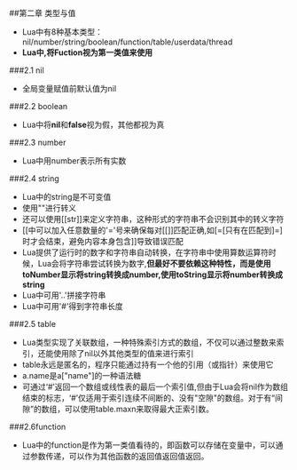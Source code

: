 ##第二章 类型与值
- Lua中有8种基本类型：nil/number/string/boolean/function/table/userdata/thread
- **Lua中,将Fuction视为第一类值来使用**  

###2.1 nil
- 全局变量赋值前默认值为nil  

###2.2 boolean
- Lua中将**nil**和**false**视为假，其他都视为真  

###2.3 number
- Lua中用number表示所有实数  

###2.4 string
- Lua中的string是不可变值  
- 使用"\"进行转义
- 还可以使用[[str]]来定义字符串，这种形式的字符串不会识别其中的转义字符
- [[中可以加入任意数量的'='号来确保每对[[]]匹配正确,如[=[只有在匹配到]=]时才会结束，避免内容本身包含]]导致错误匹配
- Lua提供了运行时的数字和字符串自动转换，在字符串中使用算数运算符时候，Lua会将字符串尝试转换为数字,**但最好不要依赖这种特性，而是使用toNumber显示将string转换成number,使用toString显示将number转换成string**
- Lua中可用'..'拼接字符串
- Lua中可用'#'得到字符串长度

###2.5 table 
- Lua类型实现了关联数组，一种特殊索引方式的数组，不仅可以通过整数来索引，还能使用除了nil以外其他类型的值来进行索引
- table永远是匿名的，程序只能通过持有一个他的引用（或指针）来使用它
- a.name是a["name"]的一种语法糖
- 可通过‘#’返回一个数组或线性表的最后一个索引值,但由于Lua会将nil作为数组结束的标志，‘#’仅适用于索引连续不间断的、没有"空隙"的数组。对于有“间隙”的数组，可以使用table.maxn来取得最大正索引数。
  
###2.6function
- Lua中的function是作为第一类值看待的，即函数可以存储在变量中，可以通过参数传递，可以作为其他函数的返回值返回值返回。

